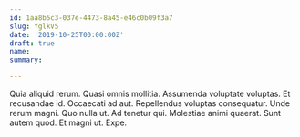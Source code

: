 ```yaml
---
id: 1aa8b5c3-037e-4473-8a45-e46c0b09f3a7
slug: YglkV5
date: '2019-10-25T00:00:00Z'
draft: true
name: 
summary: 

---
```


Quia aliquid rerum. Quasi omnis mollitia. Assumenda voluptate voluptas. Et recusandae id. Occaecati ad aut. Repellendus voluptas consequatur. Unde rerum magni. Quo nulla ut. Ad tenetur qui. Molestiae animi quaerat. Sunt autem quod. Et magni ut. Expe.

